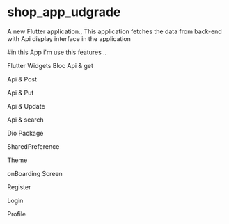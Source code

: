 # shop_app_udgrade
A new Flutter application., This application fetches the data from back-end with Api display interface in the application

#in this App i'm use this features ..

Flutter Widgets Bloc Api & get

Api & Post

Api & Put

Api & Update

Api & search

Dio Package

SharedPreference

Theme

onBoarding Screen

Register

Login

Profile
